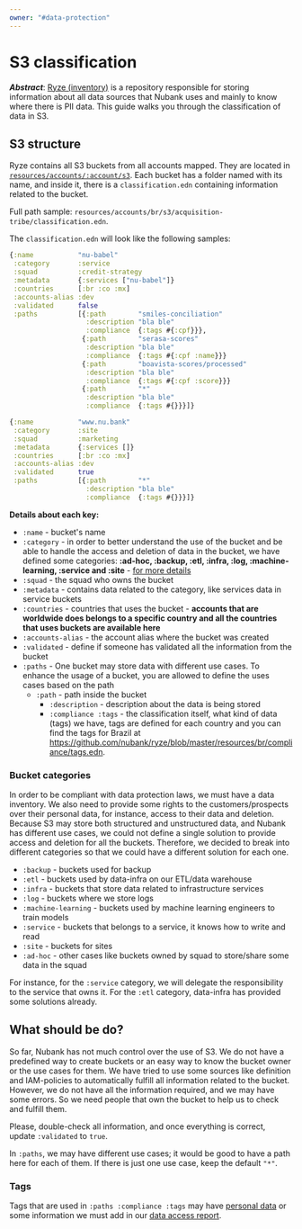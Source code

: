 ```yaml
---
owner: "#data-protection"
---
```


# S3 classification

 ***Abstract***:
[Ryze (inventory)](https://github.com/nubank/ryze) is a repository responsible for storing information about all data sources that Nubank uses and mainly to know where there is PII data. This guide walks you through the classification of data in S3.

## S3 structure

Ryze contains all S3 buckets from all accounts mapped. They are located in [`resources/accounts/:account/s3`](https://github.com/nubank/ryze/tree/master/resources/accounts). Each bucket has a folder named with its name, and inside it, there is a `classification.edn` containing information related to the bucket.

Full path sample: `resources/accounts/br/s3/acquisition-tribe/classification.edn`.

The `classification.edn` will look like the following samples:

```clojure
{:name           "nu-babel"
 :category       :service
 :squad          :credit-strategy
 :metadata       {:services ["nu-babel"]}
 :countries      [:br :co :mx]
 :accounts-alias :dev
 :validated      false
 :paths          [{:path        "smiles-conciliation"
                   :description "bla ble"
                   :compliance  {:tags #{:cpf}}},
                  {:path        "serasa-scores"
                   :description "bla ble"
                   :compliance  {:tags #{:cpf :name}}}
                  {:path        "boavista-scores/processed"
                   :description "bla ble"
                   :compliance  {:tags #{:cpf :score}}}
                  {:path        "*"
                   :description "bla ble"
                   :compliance  {:tags #{}}}]}
```

```clojure
{:name           "www.nu.bank"
 :category       :site
 :squad          :marketing
 :metadata       {:services []}
 :countries      [:br :co :mx]
 :accounts-alias :dev
 :validated      true
 :paths          [{:path        "*"
                   :description "bla ble"
                   :compliance  {:tags #{}}}]}
```

**Details about each key:**

- `:name` - bucket's name
- `:category` - in order to better understand the use of the bucket and be able to handle the access and deletion of data in the bucket, we have defined some categories: **:ad-hoc, :backup, :etl, :infra, :log, :machine-learning, :service and :site** - [for more details](#bucket-categories)
- `:squad` - the squad who owns the bucket
- `:metadata` - contains data related to the category, like services data in service buckets
- `:countries` - countries that uses the bucket - **accounts that are worldwide does belongs to a specific country and all the countries that uses buckets are available here**
- `:accounts-alias` - the account alias where the bucket was created
- `:validated` - define if someone has validated all the information from the bucket
- `:paths` - One bucket may store data with different use cases. To enhance the usage of a bucket, you are allowed to define the uses cases based on the path
  - `:path` - path inside the bucket
    - `:description` - description about the data is being stored
    - `:compliance :tags` - the classification itself, what kind of data (tags) we have, tags are defined for each country and you can find the tags for Brazil at https://github.com/nubank/ryze/blob/master/resources/br/compliance/tags.edn.

### Bucket categories

In order to be compliant with data protection laws, we must have a data inventory. We also need to provide some rights to the customers/prospects over their personal data, for instance, access to their data and deletion. Because S3 may store both structured and unstructured data, and Nubank has different use cases, we could not define a single solution to provide access and deletion for all the buckets. Therefore, we decided to break into different categories so that we could have a different solution for each one.

- `:backup` - buckets used for backup
- `:etl` - buckets used by data-infra on our ETL/data warehouse
- `:infra` - buckets that store data related to infrastructure services
- `:log` - buckets where we store logs
- `:machine-learning` - buckets used by machine learning engineers to train models
- `:service` - buckets that belongs to a service, it knows how to write and read
- `:site` - buckets for sites
- `:ad-hoc` - other cases like buckets owned by squad to store/share some data in the squad

For instance, for the `:service` category, we will delegate the responsibility to the service that owns it.
For the `:etl` category, data-infra has provided some solutions already.

## What should be do?

So far, Nubank has not much control over the use of S3. We do not have a predefined way to create buckets or an easy way to know the bucket owner or the use cases for them. We have tried to use some sources like definition and IAM-policies to automatically fulfill all information related to the bucket. However, we do not have all the information required, and we may have some errors. So we need people that own the bucket to help us to check and fulfill them.

Please, double-check all information, and once everything is correct, update `:validated` to `true`.

In `:paths`, we may have different use cases; it would be good to have a path here for each of them. If there is just one use case, keep the default `"*"`.

### Tags
Tags that are used in `:paths :compliance :tags` may have [personal data](../data-deletion/pii_and_personal_data.md) or some information we must add in our [data access report](https://honey.is/home/#post/849562).
